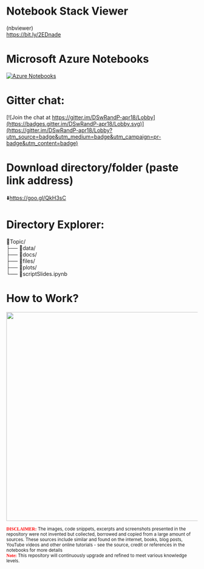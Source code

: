 # Notebook Stack Viewer  
(nbviewer)  
https://bit.ly/2EDnade

# Microsoft Azure Notebooks
[![Azure Notebooks](https://notebooks.azure.com/launch.png)](https://notebooks.azure.com/sumendar/libraries/FoundationOfStatsDSAIMLwithR)

# Gitter chat:   

[![Join the chat at https://gitter.im/DSwRandP-apr18/Lobby](https://badges.gitter.im/DSwRandP-apr18/Lobby.svg)](https://gitter.im/DSwRandP-apr18/Lobby?utm_source=badge&utm_medium=badge&utm_campaign=pr-badge&utm_content=badge)

# Download directory/folder (paste link address)         
:arrow_down:https://goo.gl/QkH3sC
  
  
# Directory Explorer:      
:open_file_folder:Topic/  
├── :open_file_folder:data/    
├── :open_file_folder:docs/  
├── :open_file_folder:files/  
├── :open_file_folder:plots/   
└── :closed_book:scriptSlides.ipynb        
  
    
# How to Work? 
<img src="https://github.com/sumendar/AppliedStatsDSMLAIwithR-apr18/blob/master/00-InstallationAndEnvironmentSetup/plots/F24L2CKGtv.gif" width="850" height="550">  
  
<sub><span style="color:red; font-family:Comic Sans MS">**DISCLAIMER:**</span> The images, code snippets, excerpts and screenshots presented in the repository were not invented but collected, borrowed and copied from a large amount of sources. These sources include similar and found on the internet, books, blog posts, YouTube videos and other online tutorials - see the source, credit or references in the notebooks for more details</sub>  
<sub><span style="color:red; font-family:Comic Sans MS">**Note:**</span> This repository will continuously upgrade and refined to meet various knowledge levels.</sub>    
 
